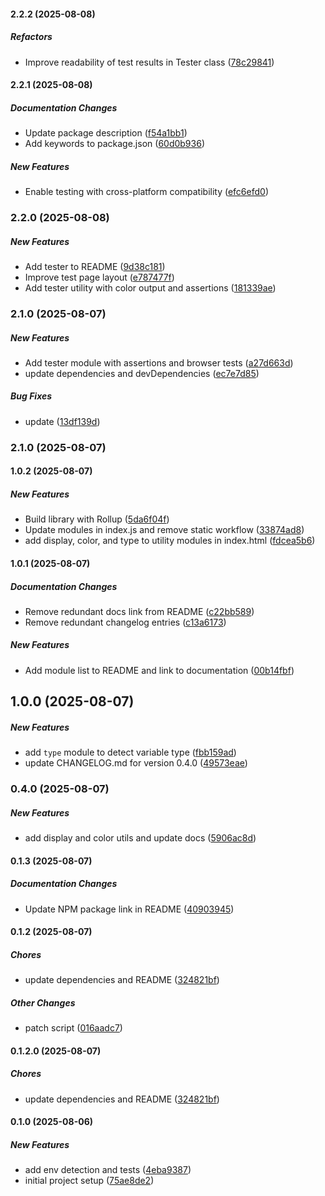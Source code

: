 #### 2.2.2 (2025-08-08)

##### Refactors

*  Improve readability of test results in Tester class ([78c29841](https://github.com/jlongyam/utility/commit/78c298419a60afafdc857429be108926a1b57275))

#### 2.2.1 (2025-08-08)

##### Documentation Changes

*  Update package description ([f54a1bb1](https://github.com/jlongyam/utility/commit/f54a1bb1ed53f6d73183500d6a8ff4bc404a1eb3))
*  Add keywords to package.json ([60d0b936](https://github.com/jlongyam/utility/commit/60d0b936bc1ea7b32cea55b980e1b3c00681efa7))

##### New Features

*  Enable testing with cross-platform compatibility ([efc6efd0](https://github.com/jlongyam/utility/commit/efc6efd00efa2e618db38524f31057ac619b60ca))

### 2.2.0 (2025-08-08)

##### New Features

*  Add tester to README ([9d38c181](https://github.com/jlongyam/utility/commit/9d38c181fa82987f06ddbd04861611bdb695d029))
*  Improve test page layout ([e787477f](https://github.com/jlongyam/utility/commit/e787477fcf6fefb17e1121141a51b0c17b095a84))
*  Add tester utility with color output and assertions ([181339ae](https://github.com/jlongyam/utility/commit/181339aef40777cb3fbc195377dcc16e691ccfa7))

### 2.1.0 (2025-08-07)

##### New Features

*  Add tester module with assertions and browser tests ([a27d663d](https://github.com/jlongyam/utility/commit/a27d663dbe8b80667fdf38b0ce69d0ae5a04c7a5))
*  update dependencies and devDependencies ([ec7e7d85](https://github.com/jlongyam/utility/commit/ec7e7d85c9de4c8de84fff0d2acf6320ba70e39c))

##### Bug Fixes

*  update ([13df139d](https://github.com/jlongyam/utility/commit/13df139db4749f67ab32d4553af61d702024c6cb))

### 2.1.0 (2025-08-07)

#### 1.0.2 (2025-08-07)

##### New Features

*  Build library with Rollup ([5da6f04f](https://github.com/jlongyam/utility/commit/5da6f04f8b93faded7dcbdfbe035279ec06a486d))
*  Update modules in index.js and remove static workflow ([33874ad8](https://github.com/jlongyam/utility/commit/33874ad84b184b23bb807c4e7ec0c8d0faa9a3bf))
*  add display, color, and type to utility modules in index.html ([fdcea5b6](https://github.com/jlongyam/utility/commit/fdcea5b67e844f96fc3798993b91b2e7c5744f4e))

#### 1.0.1 (2025-08-07)

##### Documentation Changes

*  Remove redundant docs link from README ([c22bb589](https://github.com/jlongyam/utility/commit/c22bb589a0e775a1d9aa7ca68bc930512ec9d2cb))
*  Remove redundant changelog entries ([c13a6173](https://github.com/jlongyam/utility/commit/c13a61731d201b61620aa894f4c1c74e0a22522d))

##### New Features

*  Add module list to README and link to documentation ([00b14fbf](https://github.com/jlongyam/utility/commit/00b14fbf95a257cc8e888660686fd412dda9837c))

## 1.0.0 (2025-08-07)

##### New Features

*  add `type` module to detect variable type ([fbb159ad](https://github.com/jlongyam/utility/commit/fbb159ad1b19dac50447dff070766e1ab9eeeb1f))
*  update CHANGELOG.md for version 0.4.0 ([49573eae](https://github.com/jlongyam/utility/commit/49573eae21992added09916a37db6b1eb4d2376f))

### 0.4.0 (2025-08-07)

##### New Features

*  add display and color utils and update docs ([5906ac8d](https://github.com/jlongyam/utility/commit/5906ac8d02c95c9195ebc9bf081e33ca32f0af1c))

#### 0.1.3 (2025-08-07)

##### Documentation Changes

*  Update NPM package link in README ([40903945](https://github.com/jlongyam/utility/commit/409039453432eaf0a7c4131728b79e0631de00ce))

#### 0.1.2 (2025-08-07)

##### Chores

*  update dependencies and README ([324821bf](https://github.com/jlongyam/utility/commit/324821bfa92d342fc45fcc89dc24e4edbd675924))

##### Other Changes

* patch script ([016aadc7](https://github.com/jlongyam/utility/commit/016aadc7d62cd4962b8f04111caab46bd3407966))

#### 0.1.2.0 (2025-08-07)

##### Chores

*  update dependencies and README ([324821bf](https://github.com/jlongyam/utility/commit/324821bfa92d342fc45fcc89dc24e4edbd675924))

#### 0.1.0 (2025-08-06)

##### New Features

*  add env detection and tests ([4eba9387](https://github.com/jlongyam/utility/commit/4eba938726082e6a202c5a582c882938808d8d51))
*  initial project setup ([75ae8de2](https://github.com/jlongyam/utility/commit/75ae8de243f3924c58808d6b74c696eda386e5d7))

